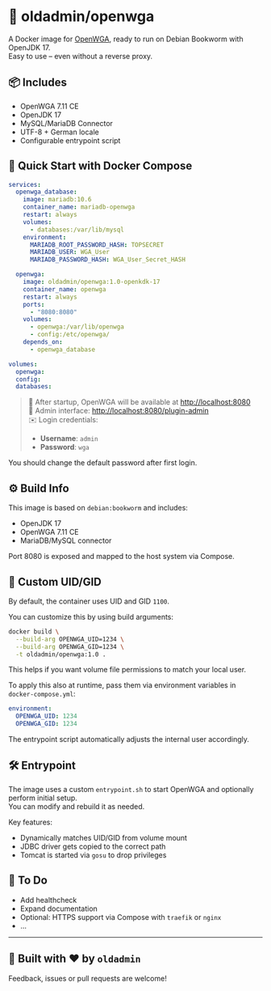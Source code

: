 
# 🧱 oldadmin/openwga

A Docker image for [OpenWGA](https://www.openwga.com), ready to run on Debian Bookworm with OpenJDK 17.  
Easy to use – even without a reverse proxy.

## 📦 Includes

- OpenWGA 7.11 CE
- OpenJDK 17
- MySQL/MariaDB Connector
- UTF-8 + German locale
- Configurable entrypoint script

## 🚀 Quick Start with Docker Compose

```yaml
services:
  openwga_database:
    image: mariadb:10.6
    container_name: mariadb-openwga
    restart: always
    volumes:
      - databases:/var/lib/mysql
    environment:
      MARIADB_ROOT_PASSWORD_HASH: TOPSECRET
      MARIADB_USER: WGA_User
      MARIADB_PASSWORD_HASH: WGA_User_Secret_HASH

  openwga:
    image: oldadmin/openwga:1.0-openkdk-17
    container_name: openwga
    restart: always
    ports:
      - "8080:8080"
    volumes:
      - openwga:/var/lib/openwga
      - config:/etc/openwga/
    depends_on:
      - openwga_database

volumes:
  openwga:
  config:
  databases:
```

> 🔎 After startup, OpenWGA will be available at [http://localhost:8080](http://localhost:8080)  
> 🔐 Admin interface: [http://localhost:8080/plugin-admin](http://localhost:8080/plugin-admin)  
> ✉️ Login credentials:
> - **Username**: `admin`
> - **Password**: `wga`

You should change the default password after first login.

## ⚙️ Build Info

This image is based on `debian:bookworm` and includes:
- OpenJDK 17
- OpenWGA 7.11 CE
- MariaDB/MySQL connector

Port 8080 is exposed and mapped to the host system via Compose.

## 👤 Custom UID/GID

By default, the container uses UID and GID `1100`.

You can customize this by using build arguments:

```bash
docker build \
  --build-arg OPENWGA_UID=1234 \
  --build-arg OPENWGA_GID=1234 \
  -t oldadmin/openwga:1.0 .
```

This helps if you want volume file permissions to match your local user.

To apply this also at runtime, pass them via environment variables in `docker-compose.yml`:

```yaml
environment:
  OPENWGA_UID: 1234
  OPENWGA_GID: 1234
```

The entrypoint script automatically adjusts the internal user accordingly.

## 🛠 Entrypoint

The image uses a custom `entrypoint.sh` to start OpenWGA and optionally perform initial setup.  
You can modify and rebuild it as needed.

Key features:
- Dynamically matches UID/GID from volume mount
- JDBC driver gets copied to the correct path
- Tomcat is started via `gosu` to drop privileges

## 🧯 To Do

- Add healthcheck
- Expand documentation
- Optional: HTTPS support via Compose with `traefik` or `nginx`
- ...

---

## 🙌 Built with ❤️ by `oldadmin`

Feedback, issues or pull requests are welcome!
